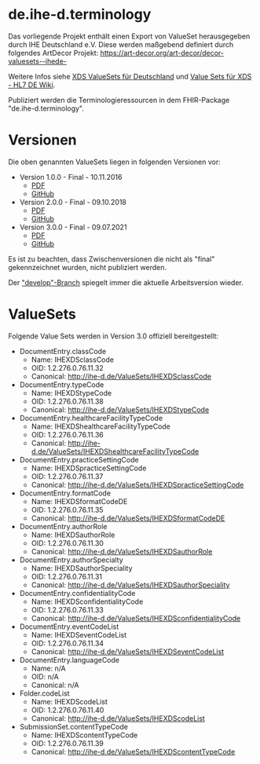 # de.ihe-d.terminology

Das vorliegende Projekt enthält einen Export von ValueSet herausgegeben durch IHE Deutschland e.V.
Diese werden maßgebend definiert durch folgendes ArtDecor Projekt: https://art-decor.org/art-decor/decor-valuesets--ihede-

Weitere Infos siehe [XDS ValueSets für Deutschland](https://www.ihe-d.de/projekte/xds-value-sets-fuer-deutschland/) und [Value Sets für XDS - HL7 DE Wiki](https://wiki.hl7.de/index.php?title=IG:Value_Sets_für_XDS).

Publiziert werden die Terminologieressourcen in dem FHIR-Package "de.ihe-d.terminology".

# Versionen

Die oben genannten ValueSets liegen in folgenden Versionen vor:

* Version 1.0.0 - Final - 10.11.2016
  * [PDF](https://www.ihe-d.de/wp-content/uploads/2020/09/XDS_Value_Sets1.pdf)
  * [GitHub](https://github.com/hl7germany/de.ihe-d.terminology/tree/v1.0) 
* Version 2.0.0 - Final - 09.10.2018
  * [PDF](https://www.ihe-d.de/wp-content/uploads/2020/09/ValueSets2_0.pdf)
  * [GitHub](https://github.com/hl7germany/de.ihe-d.terminology/tree/v2.0)  
* Version 3.0.0 - Final - 09.07.2021
  * [PDF](https://www.ihe-d.de/wp-content/uploads/2021/07/XDSValueSetsDv3.pdf)
  * [GitHub](https://github.com/hl7germany/de.ihe-d.terminology/tree/v3.0) 

Es ist zu beachten, dass Zwischenversionen die nicht als "final" gekennzeichnet wurden, nicht publiziert werden.

Der ["develop"-Branch](https://github.com/hl7germany/de.ihe-d.terminology/tree/develop) spiegelt immer die aktuelle Arbeitsversion wieder.

# ValueSets

Folgende Value Sets werden in Version 3.0 offiziell bereitgestellt:

* DocumentEntry.classCode
  * Name: IHEXDSclassCode
  * OID: 1.2.276.0.76.11.32
  * Canonical: http://ihe-d.de/ValueSets/IHEXDSclassCode
* DocumentEntry.typeCode
  * Name: IHEXDStypeCode
  * OID: 1.2.276.0.76.11.38
  * Canonical: http://ihe-d.de/ValueSets/IHEXDStypeCode
* DocumentEntry.healthcareFacilityTypeCode
  * Name: IHEXDShealthcareFacilityTypeCode
  * OID: 1.2.276.0.76.11.36
  * Canonical: http://ihe-d.de/ValueSets/IHEXDShealthcareFacilityTypeCode
* DocumentEntry.practiceSettingCode
  * Name: IHEXDSpracticeSettingCode
  * OID: 1.2.276.0.76.11.37
  * Canonical: http://ihe-d.de/ValueSets/IHEXDSpracticeSettingCode
* DocumentEntry.formatCode
  * Name: IHEXDSformatCodeDE
  * OID: 1.2.276.0.76.11.35
  * Canonical: http://ihe-d.de/ValueSets/IHEXDSformatCodeDE
* DocumentEntry.authorRole
  * Name: IHEXDSauthorRole
  * OID: 1.2.276.0.76.11.30
  * Canonical: http://ihe-d.de/ValueSets/IHEXDSauthorRole
* DocumentEntry.authorSpecialty
  * Name: IHEXDSauthorSpeciality
  * OID: 1.2.276.0.76.11.31
  * Canonical: http://ihe-d.de/ValueSets/IHEXDSauthorSpeciality
* DocumentEntry.confidentialityCode
  * Name: IHEXDSconfidentialityCode
  * OID: 1.2.276.0.76.11.33
  * Canonical: http://ihe-d.de/ValueSets/IHEXDSconfidentialityCode
* DocumentEntry.eventCodeList
  * Name: IHEXDSeventCodeList
  * OID: 1.2.276.0.76.11.34
  * Canonical: http://ihe-d.de/ValueSets/IHEXDSeventCodeList
* DocumentEntry.languageCode
  * Name: n/A
  * OID: n/A
  * Canonical: n/A
* Folder.codeList
  * Name: IHEXDScodeList
  * OID: 1.2.276.0.76.11.40
  * Canonical: http://ihe-d.de/ValueSets/IHEXDScodeList
* SubmissionSet.contentTypeCode
  * Name: IHEXDScontentTypeCode
  * OID: 1.2.276.0.76.11.39
  * Canonical: http://ihe-d.de/ValueSets/IHEXDScontentTypeCode
